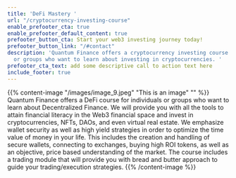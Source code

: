 ```yaml
---
title: 'DeFi Mastery '
url: "/cryptocurrency-investing-course"
enable_prefooter_cta: true
enable_prefooter_default_content: true
prefooter_button_cta: Start your web3 investing journey today!
prefooter_button_link: "/#contact"
description: 'Quantum Finance offers a cryptocurrency investing course for individuals
  or groups who want to learn about investing in cryptocurrencies. '
prefooter_cta_text: add some descriptive call to action text here
include_footer: true
---
```


{{% content-image "/images/image_9.jpeg" "This is an image" "" %}} 
Quantum Finance offers a DeFi course for individuals or groups who want to learn about Decentralized Finance. We will provide you with all the tools to attain financial literacy in the Web3 financial space and invest in cryptocurrencies, NFTs, DAOs, and even virtual real estate. We emphasize wallet security as well as high yield strategies in order to optimize the time value of money in your life. This includes the creation and handling of secure wallets, connecting to exchanges, buying high ROI tokens, as well as an objective, price based understanding of the market. The course includes a trading module that will provide you with bread and butter approach to guide your trading/execution strategies.
{{% /content-image %}}
